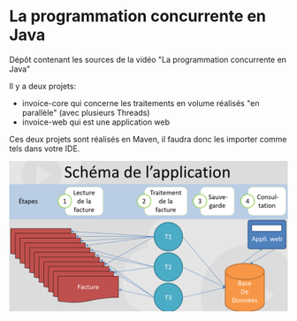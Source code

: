 # La programmation concurrente en Java
Dépôt contenant les sources de la vidéo "La programmation concurrente en Java"

Il y a deux projets:
- invoice-core qui concerne les traitements en volume réalisés "en parallèle" (avec plusieurs Threads)
- invoice-web qui est une application web

Ces deux projets sont réalisés en Maven, il faudra donc les importer comme tels dans votre IDE.

![schéma de l'application](https://github.com/EditionsENI/java-programmation-concurrente/blob/master/2019-03-29_15-29-09.png?raw=true)
